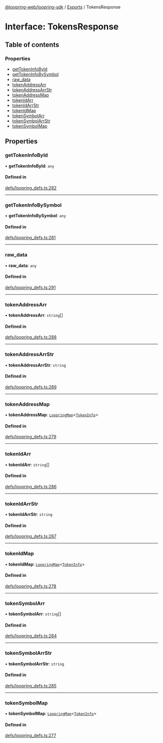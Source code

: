 [@loopring-web/loopring-sdk](../README.md) / [Exports](../modules.md) / TokensResponse

# Interface: TokensResponse

## Table of contents

### Properties

- [getTokenInfoById](TokensResponse.md#gettokeninfobyid)
- [getTokenInfoBySymbol](TokensResponse.md#gettokeninfobysymbol)
- [raw\_data](TokensResponse.md#raw_data)
- [tokenAddressArr](TokensResponse.md#tokenaddressarr)
- [tokenAddressArrStr](TokensResponse.md#tokenaddressarrstr)
- [tokenAddressMap](TokensResponse.md#tokenaddressmap)
- [tokenIdArr](TokensResponse.md#tokenidarr)
- [tokenIdArrStr](TokensResponse.md#tokenidarrstr)
- [tokenIdMap](TokensResponse.md#tokenidmap)
- [tokenSymbolArr](TokensResponse.md#tokensymbolarr)
- [tokenSymbolArrStr](TokensResponse.md#tokensymbolarrstr)
- [tokenSymbolMap](TokensResponse.md#tokensymbolmap)

## Properties

### getTokenInfoById

• **getTokenInfoById**: `any`

#### Defined in

[defs/loopring_defs.ts:282](https://github.com/Loopring/loopring_sdk/blob/d5fca11/src/defs/loopring_defs.ts#L282)

___

### getTokenInfoBySymbol

• **getTokenInfoBySymbol**: `any`

#### Defined in

[defs/loopring_defs.ts:281](https://github.com/Loopring/loopring_sdk/blob/d5fca11/src/defs/loopring_defs.ts#L281)

___

### raw\_data

• **raw\_data**: `any`

#### Defined in

[defs/loopring_defs.ts:291](https://github.com/Loopring/loopring_sdk/blob/d5fca11/src/defs/loopring_defs.ts#L291)

___

### tokenAddressArr

• **tokenAddressArr**: `string`[]

#### Defined in

[defs/loopring_defs.ts:288](https://github.com/Loopring/loopring_sdk/blob/d5fca11/src/defs/loopring_defs.ts#L288)

___

### tokenAddressArrStr

• **tokenAddressArrStr**: `string`

#### Defined in

[defs/loopring_defs.ts:289](https://github.com/Loopring/loopring_sdk/blob/d5fca11/src/defs/loopring_defs.ts#L289)

___

### tokenAddressMap

• **tokenAddressMap**: [`LoopringMap`](LoopringMap.md)<[`TokenInfo`](TokenInfo.md)\>

#### Defined in

[defs/loopring_defs.ts:279](https://github.com/Loopring/loopring_sdk/blob/d5fca11/src/defs/loopring_defs.ts#L279)

___

### tokenIdArr

• **tokenIdArr**: `string`[]

#### Defined in

[defs/loopring_defs.ts:286](https://github.com/Loopring/loopring_sdk/blob/d5fca11/src/defs/loopring_defs.ts#L286)

___

### tokenIdArrStr

• **tokenIdArrStr**: `string`

#### Defined in

[defs/loopring_defs.ts:287](https://github.com/Loopring/loopring_sdk/blob/d5fca11/src/defs/loopring_defs.ts#L287)

___

### tokenIdMap

• **tokenIdMap**: [`LoopringMap`](LoopringMap.md)<[`TokenInfo`](TokenInfo.md)\>

#### Defined in

[defs/loopring_defs.ts:278](https://github.com/Loopring/loopring_sdk/blob/d5fca11/src/defs/loopring_defs.ts#L278)

___

### tokenSymbolArr

• **tokenSymbolArr**: `string`[]

#### Defined in

[defs/loopring_defs.ts:284](https://github.com/Loopring/loopring_sdk/blob/d5fca11/src/defs/loopring_defs.ts#L284)

___

### tokenSymbolArrStr

• **tokenSymbolArrStr**: `string`

#### Defined in

[defs/loopring_defs.ts:285](https://github.com/Loopring/loopring_sdk/blob/d5fca11/src/defs/loopring_defs.ts#L285)

___

### tokenSymbolMap

• **tokenSymbolMap**: [`LoopringMap`](LoopringMap.md)<[`TokenInfo`](TokenInfo.md)\>

#### Defined in

[defs/loopring_defs.ts:277](https://github.com/Loopring/loopring_sdk/blob/d5fca11/src/defs/loopring_defs.ts#L277)
